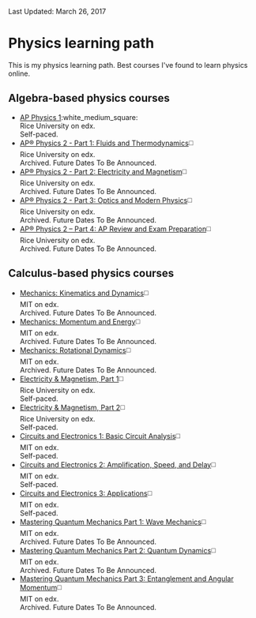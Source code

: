 Last Updated: March 26, 2017

# Physics learning path
This is my physics learning path. Best courses I've found to learn physics online.

## Algebra-based physics courses
* [AP Physics 1](https://www.edx.org/course/ap-physics-1-ricex-advphy1x#!):white_medium_square:  
Rice University on edx.  
Self-paced.  
* [AP® Physics 2 - Part 1: Fluids and Thermodynamics](https://www.edx.org/course/apr-physics-2-part-1-fluids-ricex-advphy2-1x-0):white_medium_square:  
Rice University on edx.   
Archived. Future Dates To Be Announced.  
* [AP® Physics 2 - Part 2: Electricity and Magnetism](https://www.edx.org/course/apr-physics-2-part-2-electricity-ricex-advphy2-2x-0):white_medium_square:  
Rice University on edx.   
Archived. Future Dates To Be Announced.  
* [AP® Physics 2 - Part 3: Optics and Modern Physics](https://www.edx.org/course/apr-physics-2-part-3-optics-modern-ricex-advphy2-3x-0):white_medium_square:  
Rice University on edx.   
Archived. Future Dates To Be Announced.  
* [AP® Physics 2 – Part 4: AP Review and Exam Preparation](https://www.edx.org/course/apr-physics-2-part-4-ap-review-exam-ricex-advphy2-4x):white_medium_square:  
Rice University on edx.   
Archived. Future Dates To Be Announced.  

## Calculus-based physics courses
* [Mechanics: Kinematics and Dynamics](https://www.edx.org/course/mechanics-kinematics-dynamics-mitx-8-01-1x):white_medium_square:  
MIT on edx.  
Archived. Future Dates To Be Announced.  
* [Mechanics: Momentum and Energy](https://www.edx.org/course/mechanics-momentum-energy-mitx-8-01-2x):white_medium_square:  
MIT on edx.  
Archived. Future Dates To Be Announced.    
* [Mechanics: Rotational Dynamics](https://www.edx.org/course/mechanics-rotational-dynamics-mitx-8-01-3x):white_medium_square:  
MIT on edx.  
Archived. Future Dates To Be Announced.    
* [Electricity & Magnetism, Part 1](https://www.edx.org/course/electricity-magnetism-part-1-ricex-phys102-1x-0):white_medium_square:  
Rice University on edx.  
Self-paced.  
* [Electricity & Magnetism, Part 2](https://www.edx.org/course/electricity-magnetism-part-2-ricex-phys102-2x-0):white_medium_square:  
Rice University on edx.  
Self-paced.  
* [Circuits and Electronics 1: Basic Circuit Analysis](https://www.edx.org/course/circuits-electronics-1-basic-circuit-mitx-6-002-1x-0):white_medium_square:  
MIT on edx.  
Self-paced.  
* [Circuits and Electronics 2: Amplification, Speed, and Delay](https://www.edx.org/course/circuits-electronics-2-amplification-mitx-6-002-2x-0):white_medium_square:  
MIT on edx.  
Self-paced.  
* [Circuits and Electronics 3: Applications](https://www.edx.org/course/circuits-electronics-3-applications-mitx-6-002-3x-0):white_medium_square:  
MIT on edx.  
Self-paced.  
* [Mastering Quantum Mechanics Part 1: Wave Mechanics](https://www.edx.org/course/mastering-quantum-mechanics-part-1-wave-mitx-8-05-1x):white_medium_square:  
MIT on edx.  
Archived. Future Dates To Be Announced.  
* [Mastering Quantum Mechanics Part 2: Quantum Dynamics](https://www.edx.org/course/mastering-quantum-mechanics-part-2-mitx-8-05-2x):white_medium_square:  
MIT on edx.  
Archived. Future Dates To Be Announced.  
* [Mastering Quantum Mechanics Part 3: Entanglement and Angular Momentum](https://www.edx.org/course/mastering-quantum-mechanics-part-3-mitx-8-05-3x):white_medium_square:  
MIT on edx.  
Archived. Future Dates To Be Announced.  


